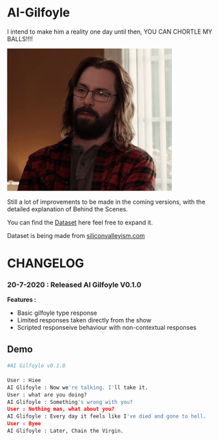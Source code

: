 # AI-Gilfoyle
I intend to make him a reality one day until then, YOU CAN CHORTLE MY BALLS!!!!

![](https://github.com/Pikachuxxxx/AI-Gilfoyle/blob/master/gilfoyle%20gif%20true.gif)

Still a lot of improvements to be made in the coming versions, with the detailed explanation of Behind the Scenes.

You can find the [Dataset](https://github.com/Pikachuxxxx/AI-Gilfoyle/blob/master/intents.json) here feel free to expand it.

Dataset is being made from [siliconvalleyism.com](http://siliconvalleyism.com/silicon-valley-gilfoyle-quotes.php)

# CHANGELOG

### 20-7-2020 : Released AI Gilfoyle V0.1.0
**Features :**
- Basic gilfoyle type response
- Limited responses taken directly from the show
- Scripted responseive behaviour with non-contextual responses


## Demo
```python
#AI Gilfoyle v0.1.0

User : Hiee
AI Glifoyle : Now we're talking. I'll take it.
User : what are you doing?
AI Glifoyle : Something's wrong with you?
User : Nothing man, what about you?
AI Glifoyle : Every day it feels like I've died and gone to hell.
User : Byee
AI Glifoyle : Later, Chain the Virgin.
```
